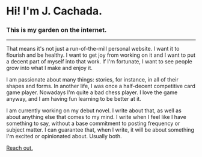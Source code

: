 # Hi! I'm J. Cachada.

### This is my garden on the internet. 

---

That means it's not just a run-of-the-mill personal website. I want it to flourish and be healthy. I want to get joy from working on it and I want to 
put a decent part of myself into that work. If I'm fortunate, I want to see people grow into what I make and enjoy it.  

I am passionate about many things: stories, for instance, in all of their shapes and forms. In another life, I was once a half-decent competitive card game player. Nowadays I'm quite a bad chess player. I love the game anyway, and I am having fun learning to be better at it.

I am currently working on my debut novel. I write about that, as well as about anything else that comes to my mind. I write when I feel like I have something to say, without a 
base commitment to posting frequency or subject matter. I can guarantee that, when I write, it will be about something I'm excited or opinionated about. Usually both.

[Reach out.](mailto:joao@jcachada.dev)